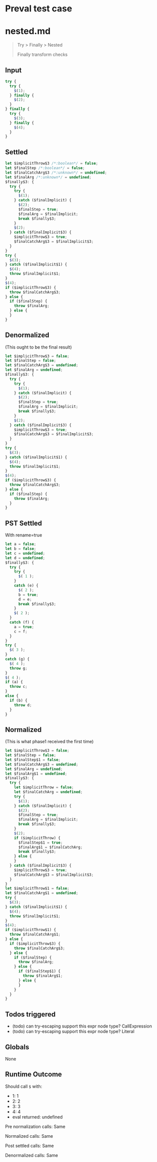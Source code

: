 # Preval test case

# nested.md

> Try > Finally > Nested
>
> Finally transform checks

## Input

`````js filename=intro
try {
  try {
    $(1);
  } finally {
    $(2);
  }
} finally {
  try {
    $(3);
  } finally {
    $(4);
  }
}
`````


## Settled


`````js filename=intro
let $implicitThrow$3 /*:boolean*/ = false;
let $finalStep /*:boolean*/ = false;
let $finalCatchArg$3 /*:unknown*/ = undefined;
let $finalArg /*:unknown*/ = undefined;
$finally$3: {
  try {
    try {
      $(1);
    } catch ($finalImplicit) {
      $(2);
      $finalStep = true;
      $finalArg = $finalImplicit;
      break $finally$3;
    }
    $(2);
  } catch ($finalImplicit$3) {
    $implicitThrow$3 = true;
    $finalCatchArg$3 = $finalImplicit$3;
  }
}
try {
  $(3);
} catch ($finalImplicit$1) {
  $(4);
  throw $finalImplicit$1;
}
$(4);
if ($implicitThrow$3) {
  throw $finalCatchArg$3;
} else {
  if ($finalStep) {
    throw $finalArg;
  } else {
  }
}
`````


## Denormalized
(This ought to be the final result)

`````js filename=intro
let $implicitThrow$3 = false;
let $finalStep = false;
let $finalCatchArg$3 = undefined;
let $finalArg = undefined;
$finally$3: {
  try {
    try {
      $(1);
    } catch ($finalImplicit) {
      $(2);
      $finalStep = true;
      $finalArg = $finalImplicit;
      break $finally$3;
    }
    $(2);
  } catch ($finalImplicit$3) {
    $implicitThrow$3 = true;
    $finalCatchArg$3 = $finalImplicit$3;
  }
}
try {
  $(3);
} catch ($finalImplicit$1) {
  $(4);
  throw $finalImplicit$1;
}
$(4);
if ($implicitThrow$3) {
  throw $finalCatchArg$3;
} else {
  if ($finalStep) {
    throw $finalArg;
  }
}
`````


## PST Settled
With rename=true

`````js filename=intro
let a = false;
let b = false;
let c = undefined;
let d = undefined;
$finally$3: {
  try {
    try {
      $( 1 );
    }
    catch (e) {
      $( 2 );
      b = true;
      d = e;
      break $finally$3;
    }
    $( 2 );
  }
  catch (f) {
    a = true;
    c = f;
  }
}
try {
  $( 3 );
}
catch (g) {
  $( 4 );
  throw g;
}
$( 4 );
if (a) {
  throw c;
}
else {
  if (b) {
    throw d;
  }
}
`````


## Normalized
(This is what phase1 received the first time)

`````js filename=intro
let $implicitThrow$3 = false;
let $finalStep = false;
let $finalStep$1 = false;
let $finalCatchArg$3 = undefined;
let $finalArg = undefined;
let $finalArg$1 = undefined;
$finally$3: {
  try {
    let $implicitThrow = false;
    let $finalCatchArg = undefined;
    try {
      $(1);
    } catch ($finalImplicit) {
      $(2);
      $finalStep = true;
      $finalArg = $finalImplicit;
      break $finally$3;
    }
    $(2);
    if ($implicitThrow) {
      $finalStep$1 = true;
      $finalArg$1 = $finalCatchArg;
      break $finally$3;
    } else {
    }
  } catch ($finalImplicit$3) {
    $implicitThrow$3 = true;
    $finalCatchArg$3 = $finalImplicit$3;
  }
}
let $implicitThrow$1 = false;
let $finalCatchArg$1 = undefined;
try {
  $(3);
} catch ($finalImplicit$1) {
  $(4);
  throw $finalImplicit$1;
}
$(4);
if ($implicitThrow$1) {
  throw $finalCatchArg$1;
} else {
  if ($implicitThrow$3) {
    throw $finalCatchArg$3;
  } else {
    if ($finalStep) {
      throw $finalArg;
    } else {
      if ($finalStep$1) {
        throw $finalArg$1;
      } else {
      }
    }
  }
}
`````


## Todos triggered


- (todo) can try-escaping support this expr node type? CallExpression
- (todo) can try-escaping support this expr node type? Literal


## Globals


None


## Runtime Outcome


Should call `$` with:
 - 1: 1
 - 2: 2
 - 3: 3
 - 4: 4
 - eval returned: undefined

Pre normalization calls: Same

Normalized calls: Same

Post settled calls: Same

Denormalized calls: Same
